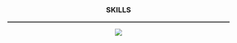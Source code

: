 <div align="center">
  <h3>SKILLS</h3>
</div>

<hr style="border: 0;border-top: 2px double #8c8c8c;text-align: center;"></hr>

<p align="center">
  <a href="https://skillicons.dev">
    <img src="https://skillicons.dev/icons?i=angular,bash,c,cs,cpp,css,elixir,flask,git,go,haskell,html,java,js,latex,linux,mysql,postman,py,rust,ts,unity,zig&perline=12" />
  </a>
</p>



